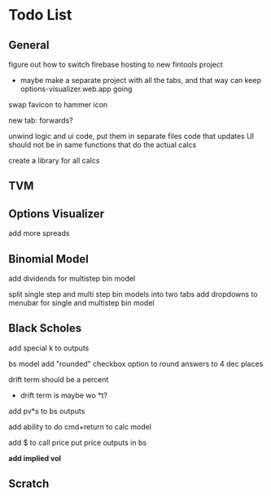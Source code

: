 # Todo List

## General

figure out how to switch firebase hosting to new fintools project
- maybe make a separate project with all the tabs, and that way can keep options-visualizer.web.app going

swap favicon to hammer icon

new tab: forwards?

unwind logic and ui code, put them in separate files
code that updates UI should not be in same functions that do the actual calcs

create a library for all calcs

## TVM

## Options Visualizer

add more spreads

## Binomial Model

add dividends for multistep bin model

split single step and multi step bin models into two tabs
add dropdowns to menubar for single and multistep bin model

## Black Scholes

add special k to outputs

bs model add "rounded" checkbox option to round answers to 4 dec places

drift term should be a percent
- drift term is maybe wo *t?

add pv*s to bs outputs

add ability to do cmd+return to calc model 

add $ to call price put price outputs in bs

**add implied vol**

## Scratch


